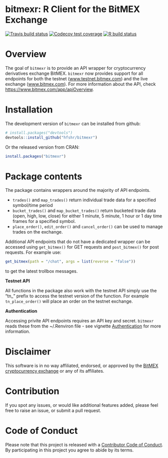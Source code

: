 
# bitmexr: R Client for the BitMEX Exchange

<!-- badges: start -->

[![Travis build
status](https://travis-ci.org/hfshr/bitmexr.svg?branch=master)](https://travis-ci.org/hfshr/bitmexr)
[![Codecov test
coverage](https://codecov.io/gh/hfshr/bitmexr/branch/master/graph/badge.svg)](https://codecov.io/gh/hfshr/bitmexr?branch=master)
[![R build
status](https://github.com/hfshr/bitmexr/workflows/R-CMD-check/badge.svg)](https://github.com/hfshr/bitmexr/actions)
<!-- badges: end -->

# Overview

The goal of `bitmexr` is to provide an API wrapper for cryptocurrency
derivatives exchange BitMEX. `bitmexr` now provides support for all
endpoints for both the testnet (www.testnet.bitmex.com) and the live
exchange (www.bitmex.com). For more information about the API, check
<https://www.bitmex.com/app/apiOverview>.

# Installation

The development version of `bitmexr` can be installed from github:

``` r
# install.packages("devtools")
devtools::install_github("hfshr/bitmexr")
```

Or the released version from CRAN:

``` r
install.packages("bitmexr")
```

# Package contents

The package contains wrappers around the majority of API endpoints.

  - `trades()` and `map_trades()` return individual trade data for a
    specified symbol/time period
  - `bucket_trades()` and `map_bucket_trades()` return bucketed trade
    data (open, high, low, close) for either 1 minute, 5 minute, 1 hour
    or 1 day time frames for a specified symbol.
  - `place_order()`, `edit_order()` and `cancel_order()` can be used to
    manage trades on the exchange.

Additional API endpoints that do not have a dedicated wrapper can be
accessed using `get_bitmex()` for GET requests and `post_bitmex()` for
post requests. For example use:

``` r
get_bitmex(path = "/chat", args = list(reverse = "false"))
```

to get the latest trollbox messages.

**Testnet API**

All functions in the package also work with the testnet API simply use
the “tn\_” prefix to access the testnet version of the function. For
example `tn_place_order()` will place an order on the testnet exchange.

**Authentication**

Accessing privite API endpoints requires an API key and secret.
`bitmexr` reads these from the ~/.Renviron file - see vignette
[Authentication](https://hfshr.github.io/bitmexr/articles/authentication.html)
for more information.

# Disclaimer

This software is in no way affiliated, endorsed, or approved by the
[BitMEX cryptocurrency exchange](https://www.bitmex.com) or any of its
affiliates.

# Contribution

If you spot any issues, or would like additional features added, please
feel free to raise an issue, or submit a pull request.

# Code of Conduct

Please note that this project is released with a [Contributor Code of
Conduct](https://hfshr.github.io/bitmexr/CODE_OF_CONDUCT.html). By
participating in this project you agree to abide by its terms.

